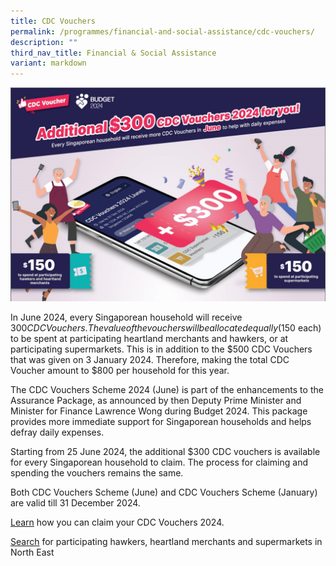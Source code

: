 ```yaml
---
title: CDC Vouchers
permalink: /programmes/financial-and-social-assistance/cdc-vouchers/
description: ""
third_nav_title: Financial & Social Assistance
variant: markdown
---
```

![](/images/CDC/Banner_with_words.png)

In June 2024, every Singaporean household will receive $300 CDC Vouchers. The value of the vouchers will be allocated equally ($150 each) to be spent at participating heartland merchants and hawkers, or at participating supermarkets. This is in addition to the $500 CDC Vouchers that was given on 3 January 2024. Therefore, making the total CDC Voucher amount to $800 per household for this year.

The CDC Vouchers Scheme 2024 (June) is part of the enhancements to the Assurance Package, as announced by then Deputy Prime Minister and Minister for Finance Lawrence Wong during Budget 2024. This package provides more immediate support for Singaporean households and helps defray daily expenses.

Starting from 25 June 2024, the additional $300 CDC vouchers is available for every Singaporean household to claim. The process for claiming and spending the vouchers remains the same.

Both CDC Vouchers Scheme (June) and CDC Vouchers Scheme (January) are valid till 31 December 2024.

[Learn](https://vouchers.cdc.gov.sg/residents/info) how you can claim your CDC Vouchers 2024.

[Search](https://www.gowhere.gov.sg/cdcvouchers) for participating hawkers, heartland merchants and supermarkets in North East